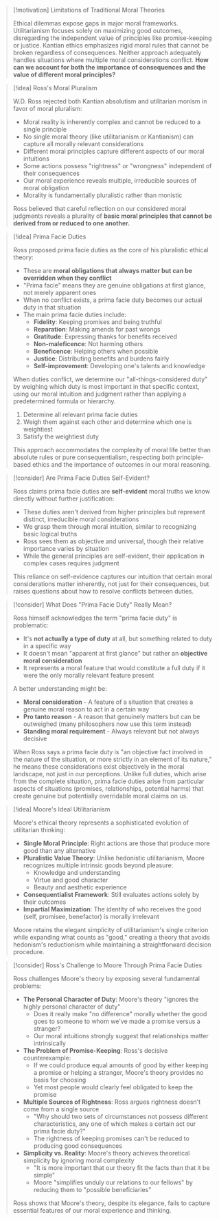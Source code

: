 > [!motivation] Limitations of Traditional Moral Theories
> 
> Ethical dilemmas expose gaps in major moral frameworks. Utilitarianism focuses solely on maximizing good outcomes, disregarding the independent value of principles like promise-keeping or justice. Kantian ethics emphasizes rigid moral rules that cannot be broken regardless of consequences. Neither approach adequately handles situations where multiple moral considerations conflict. **How can we account for both the importance of consequences and the value of different moral principles?**

> [!idea] Ross's Moral Pluralism
> 
> W.D. Ross rejected both Kantian absolutism and utilitarian monism in favor of moral pluralism:
> 
> - Moral reality is inherently complex and cannot be reduced to a single principle
> - No single moral theory (like utilitarianism or Kantianism) can capture all morally relevant considerations
> - Different moral principles capture different aspects of our moral intuitions
> - Some actions possess "rightness" or "wrongness" independent of their consequences
> - Our moral experience reveals multiple, irreducible sources of moral obligation
> - Morality is fundamentally pluralistic rather than monistic
> 
> Ross believed that careful reflection on our considered moral judgments reveals a plurality of **basic moral principles that cannot be derived from or reduced to one another.**

> [!idea] Prima Facie Duties
> 
> Ross proposed prima facie duties as the core of his pluralistic ethical theory:
> 
> - These are **moral obligations that always matter but can be overridden when they conflict**
> - "Prima facie" means they are genuine obligations at first glance, not merely apparent ones
> - When no conflict exists, a prima facie duty becomes our actual duty in that situation
> - The main prima facie duties include:
>     - **Fidelity**: Keeping promises and being truthful
>     - **Reparation**: Making amends for past wrongs
>     - **Gratitude**: Expressing thanks for benefits received
>     - **Non-maleficence**: Not harming others
>     - **Beneficence**: Helping others when possible
>     - **Justice**: Distributing benefits and burdens fairly
>     - **Self-improvement**: Developing one's talents and knowledge
> 
> When duties conflict, we determine our "all-things-considered duty" by weighing which duty is most important in that specific context, using our moral intuition and judgment rather than applying a predetermined formula or hierarchy.
> 1. Determine all relevant prima facie duties
> 2. Weigh them against each other and determine which one is weightiest
> 3. Satisfy the weightiest duty
> 
> This approach accommodates the complexity of moral life better than absolute rules or pure consequentialism, respecting both principle-based ethics and the importance of outcomes in our moral reasoning.

> [!consider] Are Prima Facie Duties Self-Evident?
> 
> Ross claims prima facie duties are **self-evident** moral truths we know directly without further justification:
> 
> - These duties aren't derived from higher principles but represent distinct, irreducible moral considerations
> - We grasp them through moral intuition, similar to recognizing basic logical truths
> - Ross sees them as objective and universal, though their relative importance varies by situation
> - While the general principles are self-evident, their application in complex cases requires judgment
> 
> This reliance on self-evidence captures our intuition that certain moral considerations matter inherently, not just for their consequences, but raises questions about how to resolve conflicts between duties.

> [!consider] What Does "Prima Facie Duty" Really Mean?
> 
> Ross himself acknowledges the term "prima facie duty" is problematic:
> 
> - It's **not actually a type of duty** at all, but something related to duty in a specific way
> - It doesn't mean "apparent at first glance" but rather an **objective moral consideration**
> - It represents a moral feature that would constitute a full duty if it were the only morally relevant feature present
> 
> A better understanding might be:
> 
> - **Moral consideration** - A feature of a situation that creates a genuine moral reason to act in a certain way
> - **Pro tanto reason** - A reason that genuinely matters but can be outweighed (many philosophers now use this term instead)
> - **Standing moral requirement** - Always relevant but not always decisive
> 
> When Ross says a prima facie duty is "an objective fact involved in the nature of the situation, or more strictly in an element of its nature," he means these considerations exist objectively in the moral landscape, not just in our perceptions. Unlike full duties, which arise from the complete situation, prima facie duties arise from particular aspects of situations (promises, relationships, potential harms) that create genuine but potentially overridable moral claims on us.

> [!idea] Moore's Ideal Utilitarianism
> 
> Moore's ethical theory represents a sophisticated evolution of utilitarian thinking:
> 
> - **Single Moral Principle**: Right actions are those that produce more good than any alternative
> - **Pluralistic Value Theory**: Unlike hedonistic utilitarianism, Moore recognizes multiple intrinsic goods beyond pleasure:
>     - Knowledge and understanding
>     - Virtue and good character
>     - Beauty and aesthetic experience
> - **Consequentialist Framework**: Still evaluates actions solely by their outcomes
> - **Impartial Maximization**: The identity of who receives the good (self, promisee, benefactor) is morally irrelevant
> 
> Moore retains the elegant simplicity of utilitarianism's single criterion while expanding what counts as "good," creating a theory that avoids hedonism's reductionism while maintaining a straightforward decision procedure.

> [!consider] Ross's Challenge to Moore Through Prima Facie Duties
> 
> Ross challenges Moore's theory by exposing several fundamental problems:
> 
> - **The Personal Character of Duty**: Moore's theory "ignores the highly personal character of duty"
>     - Does it really make "no difference" morally whether the good goes to someone to whom we've made a promise versus a stranger?
>     - Our moral intuitions strongly suggest that relationships matter intrinsically
> - **The Problem of Promise-Keeping**: Ross's decisive counterexample:
>     - If we could produce equal amounts of good by either keeping a promise or helping a stranger, Moore's theory provides no basis for choosing
>     - Yet most people would clearly feel obligated to keep the promise
> - **Multiple Sources of Rightness**: Ross argues rightness doesn't come from a single source
>     - "Why should two sets of circumstances not possess different characteristics, any one of which makes a certain act our prima facie duty?"
>     - The rightness of keeping promises can't be reduced to producing good consequences
> - **Simplicity vs. Reality**: Moore's theory achieves theoretical simplicity by ignoring moral complexity
>     - "It is more important that our theory fit the facts than that it be simple"
>     - Moore "simplifies unduly our relations to our fellows" by reducing them to "possible beneficiaries"
> 
> Ross shows that Moore's theory, despite its elegance, fails to capture essential features of our moral experience and thinking.